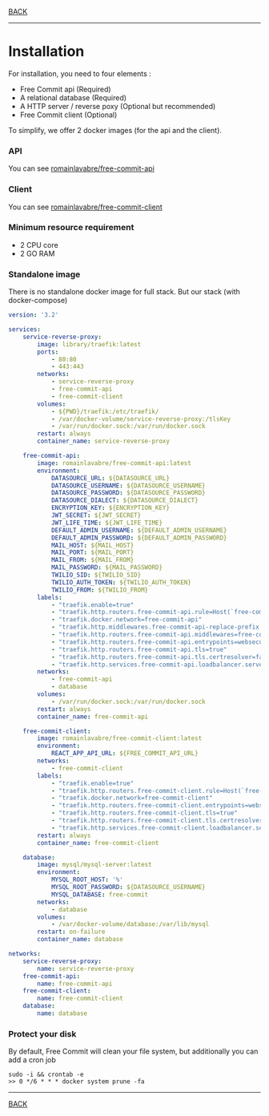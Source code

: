[BACK](../README.md)
___
# Installation

For installation, you need to four elements :
* Free Commit api (Required)
* A relational database (Required)
* A HTTP server / reverse poxy (Optional but recommended)
* Free Commit client (Optional)

To simplify, we offer 2 docker images (for the api and the client). <br>

### API

You can see [romainlavabre/free-commit-api](https://hub.docker.com/r/romainlavabre/free-commit-api)

### Client

You can see [romainlavabre/free-commit-client](https://hub.docker.com/r/romainlavabre/free-commit-client)

### Minimum resource requirement

* 2 CPU core
* 2 GO RAM

### Standalone image
There is no standalone docker image for full stack.
But our stack (with docker-compose)

```yaml
version: '3.2'

services:
    service-reverse-proxy:
        image: library/traefik:latest
        ports:
            - 80:80
            - 443:443
        networks:
            - service-reverse-proxy
            - free-commit-api
            - free-commit-client
        volumes:
            - ${PWD}/traefik:/etc/traefik/
            - /var/docker-volume/service-reverse-proxy:/tlsKey
            - /var/run/docker.sock:/var/run/docker.sock
        restart: always
        container_name: service-reverse-proxy

    free-commit-api:
        image: romainlavabre/free-commit-api:latest
        environment:
            DATASOURCE_URL: ${DATASOURCE_URL}
            DATASOURCE_USERNAME: ${DATASOURCE_USERNAME}
            DATASOURCE_PASSWORD: ${DATASOURCE_PASSWORD}
            DATASOURCE_DIALECT: ${DATASOURCE_DIALECT}
            ENCRYPTION_KEY: ${ENCRYPTION_KEY}
            JWT_SECRET: ${JWT_SECRET}
            JWT_LIFE_TIME: ${JWT_LIFE_TIME}
            DEFAULT_ADMIN_USERNAME: ${DEFAULT_ADMIN_USERNAME}
            DEFAULT_ADMIN_PASSWORD: ${DEFAULT_ADMIN_PASSWORD}
            MAIL_HOST: ${MAIL_HOST}
            MAIL_PORT: ${MAIL_PORT}
            MAIL_FROM: ${MAIL_FROM}
            MAIL_PASSWORD: ${MAIL_PASSWORD}
            TWILIO_SID: ${TWILIO_SID}
            TWILIO_AUTH_TOKEN: ${TWILIO_AUTH_TOKEN}
            TWILIO_FROM: ${TWILIO_FROM}
        labels:
            - "traefik.enable=true"
            - "traefik.http.routers.free-commit-api.rule=Host(`free-commit.{domain}.{ext}`) && PathPrefix(`/api`)"
            - "traefik.docker.network=free-commit-api"
            - "traefik.http.middlewares.free-commit-api-replace-prefix.stripprefix.prefixes=/api"
            - "traefik.http.routers.free-commit-api.middlewares=free-commit-api-replace-prefix@docker"
            - "traefik.http.routers.free-commit-api.entrypoints=websecure"
            - "traefik.http.routers.free-commit-api.tls=true"
            - "traefik.http.routers.free-commit-api.tls.certresolver=fairfair"
            - "traefik.http.services.free-commit-api.loadbalancer.server.port=8080"
        networks:
            - free-commit-api
            - database
        volumes:
            - /var/run/docker.sock:/var/run/docker.sock
        restart: always
        container_name: free-commit-api

    free-commit-client:
        image: romainlavabre/free-commit-client:latest
        environment:
            REACT_APP_API_URL: ${FREE_COMMIT_API_URL}
        networks:
            - free-commit-client
        labels:
            - "traefik.enable=true"
            - "traefik.http.routers.free-commit-client.rule=Host(`free-commit.{domain}.{ext}`)"
            - "traefik.docker.network=free-commit-client"
            - "traefik.http.routers.free-commit-client.entrypoints=websecure"
            - "traefik.http.routers.free-commit-client.tls=true"
            - "traefik.http.routers.free-commit-client.tls.certresolver=fairfair"
            - "traefik.http.services.free-commit-client.loadbalancer.server.port=80"
        restart: always
        container_name: free-commit-client

    database:
        image: mysql/mysql-server:latest
        environment:
            MYSQL_ROOT_HOST: '%'
            MYSQL_ROOT_PASSWORD: ${DATASOURCE_USERNAME}
            MYSQL_DATABASE: free-commit
        networks:
            - database
        volumes:
            - /var/docker-volume/database:/var/lib/mysql
        restart: on-failure
        container_name: database

networks:
    service-reverse-proxy:
        name: service-reverse-proxy
    free-commit-api:
        name: free-commit-api
    free-commit-client:
        name: free-commit-client
    database:
        name: database
```

### Protect your disk

By default, Free Commit will clean your file system, but additionally you can add a cron job
  
```shell script
sudo -i && crontab -e
>> 0 */6 * * * docker system prune -fa
``` 

___
[BACK](../README.md)
